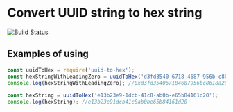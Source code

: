 # Convert UUID string to hex string

[![Build Status](https://travis-ci.org/DeRain/uuid-to-hex.svg?branch=master)](https://travis-ci.org/DeRain/uuid-to-hex)

## Examples of using

```javascript
const uuidToHex = require('uuid-to-hex');
const hexStringWithLeadingZero = uuidToHex('d3fd3540-6718-4687-956b-c8618a26e335', true;
console.log(hexStringWithLeadingZero); //0xd3fd354067184687956bc8618a26e335

const hexString = uuidToHex('e13b23e9-1dcb-41c8-ab0b-e65b84161d20');
console.log(hexString); //e13b23e91dcb41c8ab0be65b84161d20
```

